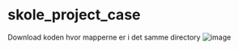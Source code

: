 # skole_project_case

Download koden hvor mapperne er i det samme directory
![image](https://user-images.githubusercontent.com/42040416/199697125-cd14e598-465d-4037-8f89-27956c4ca065.png)

